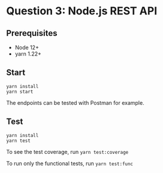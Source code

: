 # Question 3: Node.js REST API

## Prerequisites

- Node 12+
- yarn 1.22+

## Start

```
yarn install
yarn start
```

The endpoints can be tested with Postman for example.

## Test

```
yarn install
yarn test
```

To see the test coverage, run `yarn test:coverage`

To run only the functional tests, run `yarn test:func`
